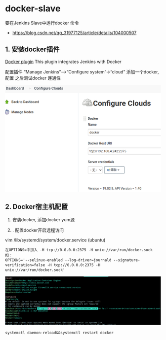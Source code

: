 # docker-slave


要在Jenkins Slave中运行docker 命令
- https://blog.csdn.net/qq_31977125/article/details/104000507
## 1. 安装docker插件

[Docker plugin](https://plugins.jenkins.io/docker-plugin/)
This plugin integrates Jenkins with Docker


配置插件
“Manage Jenkins”–>“Configure system”->“cloud” 添加一个docker, 配置 之后测试docker 连通性


![](_v_images/20201214164941717_2126571965.png)

## 2. Docker宿主机配置

1. 安装docker, 添加docker yum源

2. . 配置docker开启远程访问

vim /lib/systemd/system/docker.service  (ubuntu)

```
在OPTIONS=中加入 -H tcp://0.0.0.0:2375 -H unix://var/run/docker.sock
如：
OPTIONS='--selinux-enabled --log-driver=journald --signature-verification=false -H tcp://0.0.0.0:2375 -H unix://var/run/docker.sock'

```

![](_v_images/20201214164352377_2092815335.png)


```
systemctl daemon-reload&&systemctl restart docker
```